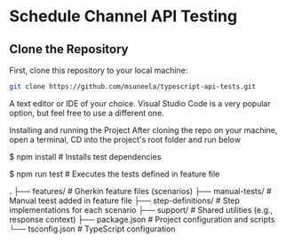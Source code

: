 # Schedule Channel API Testing

## Clone the Repository

First, clone this repository to your local machine:

```bash
git clone https://github.com/msuneela/typescript-api-tests.git
```


A text editor or IDE of your choice. Visual Studio Code is a very popular option, but feel free to use a different one.

Installing and running the Project After cloning the repo on your machine, open a terminal, CD into the project's root folder and run below

$ npm install # Installs test dependencies

$ npm run test # Executes the tests defined in feature file

.
├── features/               # Gherkin feature files (scenarios)
├── manual-tests/          # Manual teest added in feature file
├── step-definitions/      # Step implementations for each scenario
├── support/               # Shared utilities (e.g., response context)
├── package.json           # Project configuration and scripts
└── tsconfig.json          # TypeScript configuration
